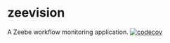 # zeevision
A Zeebe workflow monitoring application.
[![codecov](https://codecov.io/gh/ducanhpham0312/zeevision/graph/badge.svg?token=CJ4PLKQ839)](https://codecov.io/gh/ducanhpham0312/zeevision)